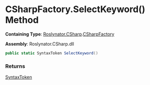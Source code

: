 # CSharpFactory\.SelectKeyword\(\) Method

**Containing Type**: [Roslynator.CSharp](../../README.md)\.[CSharpFactory](../README.md)

**Assembly**: Roslynator\.CSharp\.dll

```csharp
public static SyntaxToken SelectKeyword()
```

### Returns

[SyntaxToken](https://docs.microsoft.com/en-us/dotnet/api/microsoft.codeanalysis.syntaxtoken)

